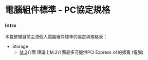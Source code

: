 # 電腦組件標準 - PC協定規格

### Intro

本篇整理目前主流個人電腦組件標準的協定與規格表：

- Storage
  - [M.2](https://zh.wikipedia.org/zh-tw/M.2)介面
    理論上M.2介面最多可提供PCI Express x4的頻寬 (電腦)
  
 
